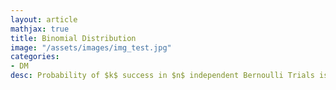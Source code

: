 ```yaml
---
layout: article
mathjax: true
title: Binomial Distribution
image: "/assets/images/img_test.jpg"
categories:
- DM
desc: Probability of $k$ success in $n$ independent Bernoulli Trials is $C(n, k) p^k q^{n-k}$. It is denoted as $b(k; n, p)$.

































































































































































































































































































































































 
imagealt: 
---
```


Probability of $k$ success in $n$ independent Bernoulli Trials is $C(n, k) p^k q^{n-k}$. It is denoted as $b(k; n, p)$.


































































































































































































































































































































































Sum of $k$ successes for different values of $k$ is $$\sum_{k=0}^n C(n, k) p^k q^{n-k} = (p+q)^n = 1$$ which is same as [Binomial Theorem]({% post_url 2020-10-13-binomial-theorem %}).
































































































































































































































































































































































